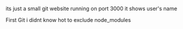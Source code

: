 its just a small git website running on port 3000 it shows user's name


First Git i didnt know hot to exclude node_modules 
